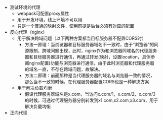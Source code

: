 - 测试环境的代理
    - webpack可配置proxy属性
    - 用于开发环境，线上环境不可以用
    - 只是一个普通的映射文件，使用前提是后台必须有对应的配置
- 反向代理（nginx）
    - 用于解决跨域问题（以下两种方案都当目标服务器不配置CORS时）
        - 方法一原理：当浏览器和目标服务器域名不一致时，由于“浏览器”的同源限制，跨域问题出现，此时，nginx作为和浏览器同域名的代理服务器和目标服务器进行通信，再通过转发(映射，设置location，具体参阅nginx配置)功能与浏览器进行通信，由于此时浏览器和代理服务器的域名一直，不存在跨域问题，故解决。
        - 方法二原理：前面那种是当代理服务器的域名与浏览器一致的情况，那么当不一致的时候，在代理服务器配置CORS也是一种解决方案
    - 用于解决负载均衡
        - 假设代理服务器域名是x.com，当访问x.com/1，x.com/2，x.com/3的时候，可通过代理服务器分别转发到x1.com,x2.com,x3.com，用于解决负载均衡
- 正向代理